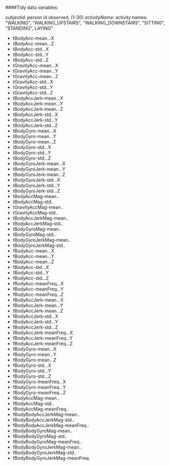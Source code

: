 ####Tidy data variables:

  *subjectid*: person id observed, (1-30)
  *activityName*:     activity  names: "WALKING", "WALKING_UPSTAIRS", "WALKING_DOWNSTAIRS", "SITTING", "STANDING", LAYING" 
  * tBodyAcc-mean...X
  * tBodyAcc-mean...Z
  * tBodyAcc-std...X
  * tBodyAcc-std...Y
  * tBodyAcc-std...Z
  * tGravityAcc-mean...X
  * tGravityAcc-mean...Y
  * tGravityAcc-mean...Z
  * tGravityAcc-std...X
  * tGravityAcc-std...Y
  * tGravityAcc-std...Z
  * tBodyAccJerk-mean...X
  * tBodyAccJerk-mean...Y
  * tBodyAccJerk-mean...Z
  * tBodyAccJerk-std...X
  * tBodyAccJerk-std...Y
  * tBodyAccJerk-std...Z
  * tBodyGyro-mean...X
  * tBodyGyro-mean...Y
  * tBodyGyro-mean...Z
  * tBodyGyro-std...X
  * tBodyGyro-std...Y
  * tBodyGyro-std...Z
  * tBodyGyroJerk-mean...X
  * tBodyGyroJerk-mean...Y
  * tBodyGyroJerk-mean...Z
  * tBodyGyroJerk-std...X
  * tBodyGyroJerk-std...Y
  * tBodyGyroJerk-std...Z
  * tBodyAccMag-mean..
  * tBodyAccMag-std..
  * tGravityAccMag-mean..
  * tGravityAccMag-std..
  * tBodyAccJerkMag-mean..
  * tBodyAccJerkMag-std..
  * tBodyGyroMag-mean..
  * tBodyGyroMag-std..
  * tBodyGyroJerkMag-mean..
  * tBodyGyroJerkMag-std..
  * fBodyAcc-mean...X
  * fBodyAcc-mean...Y
  * fBodyAcc-mean...Z
  * fBodyAcc-std...X
  * fBodyAcc-std...Y
  * fBodyAcc-std...Z
  * fBodyAcc-meanFreq...X
  * fBodyAcc-meanFreq...Y
  * fBodyAcc-meanFreq...Z
  * fBodyAccJerk-mean...X
  * fBodyAccJerk-mean...Y
  * fBodyAccJerk-mean...Z
  * fBodyAccJerk-std...X
  * fBodyAccJerk-std...Y
  * fBodyAccJerk-std...Z
  * fBodyAccJerk-meanFreq...X
  * fBodyAccJerk-meanFreq...Y
  * fBodyAccJerk-meanFreq...Z
  * fBodyGyro-mean...X
  * fBodyGyro-mean...Y
  * fBodyGyro-mean...Z
  * fBodyGyro-std...X
  * fBodyGyro-std...Y
  * fBodyGyro-std...Z
  * fBodyGyro-meanFreq...X
  * fBodyGyro-meanFreq...Y
  * fBodyGyro-meanFreq...Z
  * fBodyAccMag-mean..
  * fBodyAccMag-std..
  * fBodyAccMag-meanFreq..
  * fBodyBodyAccJerkMag-mean..
  * fBodyBodyAccJerkMag-std..
  * fBodyBodyAccJerkMag-meanFreq..
  * fBodyBodyGyroMag-mean..
  * fBodyBodyGyroMag-std..
  * fBodyBodyGyroMag-meanFreq..
  * fBodyBodyGyroJerkMag-mean..
  * fBodyBodyGyroJerkMag-std..
  * fBodyBodyGyroJerkMag-meanFreq.
